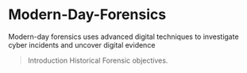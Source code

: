 # Modern-Day-Forensics
Modern-day forensics uses advanced digital techniques to investigate cyber incidents and uncover digital evidence

> Introduction
> Historical
> Forensic objectives.